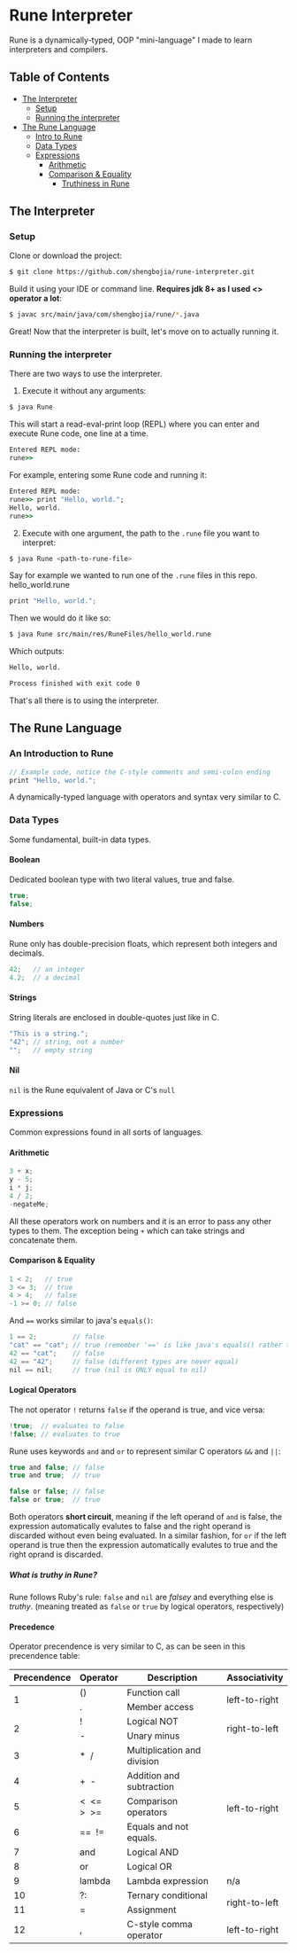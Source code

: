 # Rune Interpreter

Rune is a dynamically-typed, OOP "mini-language" I made to learn interpreters and compilers.

## Table of Contents
* [The Interpreter](#the-interpreter)
  * [Setup](#setup)
  * [Running the interpreter](#running-the-interpreter)
* [The Rune Language](#the-rune-language)
  * [Intro to Rune](#an-introduction-to-rune)
  * [Data Types](#data-types)
  * [Expressions](#expressions)
    * [Arithmetic](#arithmetic)
    * [Comparison & Equality](#comparison--equality)
      * [Truthiness in Rune](#what-is-truthy-in-rune)

## The Interpreter

### Setup
Clone or download the project:
```sh
$ git clone https://github.com/shengbojia/rune-interpreter.git
```
Build it using your IDE or command line. **Requires jdk 8+ as I used <> operator a lot**:
```sh
$ javac src/main/java/com/shengbojia/rune/*.java
```

Great! Now that the interpreter is built, let's move on to actually running it.
### Running the interpreter
There are two ways to use the interpreter.
1. Execute it without any arguments:
```sh
$ java Rune
```
This will start a read-eval-print loop (REPL) where you can enter and execute Rune code, one line at a time.
```cmd
Entered REPL mode:
rune>>
```
For example, entering some Rune code and running it:
```cmd
Entered REPL mode:
rune>> print "Hello, world.";
Hello, world.
rune>>
```

2. Execute with one argument, the path to the ```.rune``` file you want to interpret:
```sh
$ java Rune <path-to-rune-file>
```
Say for example we wanted to run one of the ```.rune``` files in this repo.
hello_world.rune
```C
print "Hello, world.";
```
Then we would do it like so:
```sh
$ java Rune src/main/res/RuneFiles/hello_world.rune
```
Which outputs:
```cmd
Hello, world.

Process finished with exit code 0
```
That's all there is to using the interpreter.

## The Rune Language

### An Introduction to Rune
```C
// Example code, notice the C-style comments and semi-colon ending
print "Hello, world.";
```
A dynamically-typed language with operators and syntax very similar to C.

### Data Types
Some fundamental, built-in data types.
#### Boolean
Dedicated boolean type with two literal values, true and false.
```C
true;
false;
```
#### Numbers
Rune only has double-precision floats, which represent both integers and decimals.
```C
42;   // an integer
4.2;  // a decimal
```
#### Strings
String literals are enclosed in double-quotes just like in C.
```C
"This is a string.";
"42"; // string, not a number
"";   // empty string
```
#### Nil
```nil``` is the Rune equivalent of Java or C's ```null```

### Expressions
Common expressions found in all sorts of languages.
#### Arithmetic
```C
3 + x;
y - 5;
i * j;
4 / 2;
-negateMe;
```
All these operators work on numbers and it is an error to pass any other types to them. The exception being ```+``` which can take strings and concatenate them.

#### Comparison & Equality
```C
1 < 2;   // true
3 <= 3;  // true
4 > 4;   // false
-1 >= 0; // false
```
And ```==``` works similar to java's ```equals()```:
```C
1 == 2;         // false
"cat" == "cat"; // true (remember '==' is like java's equals() rather than java's '==')
42 == "cat";    // false
42 == "42";     // false (different types are never equal)
nil == nil;     // true (nil is ONLY equal to nil)
```

#### Logical Operators
The not operator `!` returns `false` if the operand is true, and vice versa:
```C
!true;  // evaluates to false
!false; // evaluates to true
```
Rune uses keywords ```and``` and ```or``` to represent similar C operators ```&&``` and ```||```:
```Kotlin
true and false; // false
true and true;  // true

false or false; // false
false or true;  // true
```
Both operators **short circuit**, meaning if the left operand of ```and``` is false, the expression automatically evalutes to false and the right operand is discarded without even being evaluated. In a similar fashion, for ```or``` if the left operand is true then the expression automatically evalutes to true and the right oprand is discarded.

##### What is truthy in Rune?
Rune follows Ruby's rule: `false` and `nil` are *falsey* and everything else is *truthy*. (meaning treated as `false` or `true` by logical operators, respectively)

#### Precedence
Operator precendence is very similar to C, as can be seen in this precendence table:

<table>
    <thead>
        <tr>
            <th>Precendence</th>
            <th>Operator</th>
            <th>Description</th>
            <th>Associativity</th>
        </tr>
    </thead>
    <tbody>
        <tr>
            <td rowspan=2>1</td>
            <td>()</td>
            <td>Function call</td>
            <td rowspan=2>left-to-right</td>
        </tr>
        <tr>
            <td>.</td>
            <td>Member access</td>
        </tr>
        <tr>
            <td rowspan=2>2</td>
            <td>!</td>
            <td>Logical NOT</td>
            <td rowspan=2>right-to-left</td>
        </tr>
        <tr>
            <td>-</td>
            <td>Unary minus</td>
        </tr>
        <tr>
            <td>3</td>
            <td>* &nbsp;/</td>
            <td>Multiplication and division</td>
            <td rowspan=6>left-to-right</td>
        </tr>
        <tr>
          <td>4</td>
          <td>+ &nbsp;-</td>
          <td>Addition and subtraction</td>
        </tr>
        <tr>
          <td>5</td>
          <td>&lt; &nbsp;&lt;=<br>&gt; &nbsp;&gt;= </td>
          <td>Comparison operators</td>
        </tr>
        <tr>
          <td>6</td>
          <td>== &nbsp;!=</td>
          <td>Equals and not equals.</td>
        </tr>
        <tr>
          <td>7</td>
          <td>and</td>
          <td>Logical AND</td>
        </tr>
        <tr>
          <td>8</td>
          <td>or</td>
          <td>Logical OR</td>
        </tr>
        <tr>
          <td>9</td>
          <td>lambda</td>
          <td>Lambda expression</td>
          <td>n/a</td>
        </tr>
        <tr>
          <td>10</td>
          <td>?:</td>
          <td>Ternary conditional</td>
          <td rowspan=2>right-to-left</td>
        </tr>
        <tr>
          <td>11</td>
          <td>=</td>
          <td>Assignment</td>
        </tr>
        <tr>
          <td>12</td>
          <td>,</td>
          <td>C-style comma operator</td>
          <td>left-to-right</td>
        </tr>
    </tbody>
</table>
